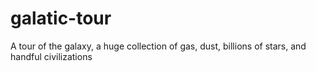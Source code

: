 # galatic-tour
A tour of the galaxy, a huge collection of gas, dust, billions of stars, and handful civilizations

